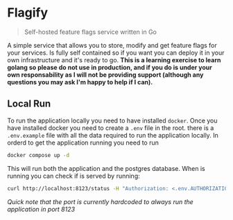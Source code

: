 # Flagify

> Self-hosted feature flags service written in Go

A simple service that allows you to store, modify and get feature flags for your services. Is fully self contained so if
you want you can deploy it in your own infrastructure and it's ready to go. **This is a learning exercise to learn
golang so please do not use in production, and if you do is under your own responsability as I will not be providing
support (although any questions you may ask I'm happy to help if I can).**

## Local Run

To run the application locally you need to have installed `docker`. Once you have installed docker you need to create a
`.env` file in the root. there is a `.env.example` file with all the data required to run the application locally. In
orderd to get the application running you need to run

```bash
docker compose up -d
```

This will run both the application and the postgres database. When is running you can check if is served by running:

```bash
curl http://localhost:8123/status -H "Authorization: <.env.AUTHORIZATION_TOKEN>"
```

_Quick note that the port is currently hardcoded to always run the application in port 8123_
